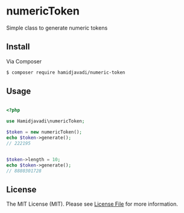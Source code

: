 # numericToken
Simple class to generate numeric tokens


## Install

Via Composer
``` bash
$ composer require hamidjavadi/numeric-token
```


## Usage
``` php

<?php

use Hamidjavadi\numericToken;

$token = new numericToken();
echo $token->generate();
// 222195


$token->length = 10;
echo $token->generate();
// 8880301728

```


## License

The MIT License (MIT). Please see [License File](LICENSE.md) for more information.